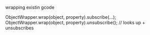 wrapping existin gcode

ObjectWrapper.wrap(object, property).subscribe(...);
ObjectWrapper.wrap(object, property).unsubscribe(); // looks up + unsubscribes